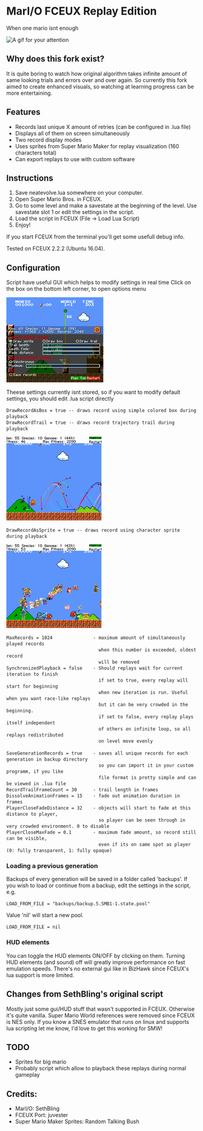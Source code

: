 # MarI/O FCEUX Replay Edition
When one mario isnt enough

![A gif for your attention](gifs/demo_visualize_1500_sprites.gif)

## Why does this fork exist?
It is quite boring to watch how original algorithm takes infinite amount of same looking trials and errors over and over again. So currently this fork aimed to create enhanced visuals, so watching at learning progress can be more entertaining.

## Features
- Records last unique X amount of retries (can be configured in .lua file)
- Displays all of them on screen simultaneously
- Two record display modes
- Uses sprites from Super Mario Maker for replay visualization (160 characters total)
- Can export replays to use with custom software

## Instructions
1. Save neatevolve.lua somewhere on your computer.
2. Open Super Mario Bros. in FCEUX.
3. Go to some level and make a savestate at the beginning of the level. Use savestate slot 1 or edit the settings in the script.
4. Load the script in FCEUX (File -> Load Lua Script)
5. Enjoy!

If you start FCEUX from the terminal you'll get some usefull debug info.

Tested on FCEUX 2.2.2 (Ubuntu 16.04). 

## Configuration
Script have useful GUI which helps to modify settings in real time
Click on the box on the bottom left corner, to open options menu

<kbd>![Demonstration](gifs/options.png)</kbd>

Theese settings currently isnt stored, so if you want to modify default settings, you should edit .lua script directly

```
DrawRecordAsBox = true -- draws record using simple colored box during playback
DrawRecordTrail = true -- draws record trajectory trail during playback
```
<kbd>![Demonstration](gifs/demo_visualize_box_and_trail.gif)</kbd>
```
DrawRecordAsSprite = true -- draws record using character sprite during playback
```
<kbd>![Demonstration](gifs/demo_visualize_sprites.gif)</kbd>
```
MaxRecords = 1024               - maximum amount of simultaneously played records
                                  when this number is exceeded, oldest record
                                  will be removed
SynchronizedPlayback = false    - Should replays wait for current iteration to finish
                                  if set to true, every replay will start for beginning
                                  when new iteration is run. Useful when you want race-like replays
                                  but it can be very crowded in the beginning.
                                  if set to false, every replay plays itself independent
                                  of others on infinite loop, so all replays redistributed
                                  on level move evenly

SaveGenerationRecords = true    - saves all unique records for each generation in backup directory
                                  so you can import it in your custom programm, if you like
                                  file format is pretty simple and can be viewed in .lua file
RecordTrailFrameCount = 30      - trail length in frames
DissolveAnimationFrames = 15    - fade out animation duration in frames
PlayerCloseFadeDistance = 32    - objects will start to fade at this distance to player, 
                                  so player can be seen through in very crowded environment. 0 to disable
PlayerCloseMaxFade = 0.1        - maximum fade amount, so record still can be visible, 
                                  even if its on same spot as player (0: fully transparent, 1: fully opaque)
```

### Loading a previous generation
Backups of every generation will be saved in a folder called 'backups'. If you wish to load or continue from a backup, edit the settings in the script, e.g.
```
LOAD_FROM_FILE = "backups/backup.5.SMB1-1.state.pool"
```
Value 'nil' will start a new pool.
```
LOAD_FROM_FILE = nil
```
### HUD elements
You can toggle the HUD elements ON/OFF by clicking on them. Turning HUD elements (and sound) off will greatly improve performance on fast emulation speeds. There's no external gui like in BizHawk since FCEUX's lua support is more limited.

## Changes from SethBling's original script
Mostly just some gui/HUD stuff that wasn't supported in FCEUX. Otherwise it's quite vanilla. Super Mario World references were removed since FCEUX is NES only. If you know a SNES emulator that runs on linux and supports lua scripting let me know, I'd love to get this working for SMW!

## TODO
- Sprites for big mario
- Probably script which allow to playback these replays during normal gameplay

## Credits:
- MarI/O: SethBling
- FCEUX Port: juvester
- Super Mario Maker Sprites: Random Talking Bush
